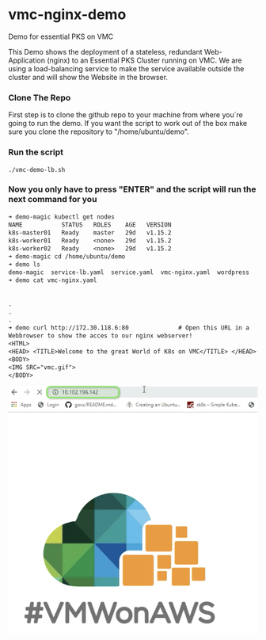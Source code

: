 # vmc-nginx-demo
Demo for essential PKS on VMC

This Demo shows the deployment of a stateless, redundant Web-Application (nginx) to an Essential PKS Cluster running on VMC. We are using a load-balancing service to make the service available outside the cluster and will show the Website in the browser.

### Clone The Repo
First step is to clone the github repo to your machine from where you´re going to run the demo. If you want the script to work out of the box make sure you clone the repository to "/home/ubuntu/demo".


### Run the script
    ./vmc-demo-lb.sh
 
 
### Now you only have to press "ENTER" and the script will run the next command for you
 
 
    ➜ demo-magic kubectl get nodes
    NAME           STATUS   ROLES    AGE   VERSION
    k8s-master01   Ready    master   29d   v1.15.2
    k8s-worker01   Ready    <none>   29d   v1.15.2
    k8s-worker02   Ready    <none>   29d   v1.15.2
    ➜ demo-magic cd /home/ubuntu/demo
    ➜ demo ls
    demo-magic  service-lb.yaml  service.yaml  vmc-nginx.yaml  wordpress
    ➜ demo cat vmc-nginx.yaml
    
    
    .
    .
    .
    ➜ demo curl http://172.30.118.6:80              # Open this URL in a Webbrowser to show the acces to our nginx webserver!
    <HTML>
    <HEAD> <TITLE>Welcome to the great World of K8s on VMC</TITLE> </HEAD>
    <BODY>
    <IMG SRC="vmc.gif">
    </BODY>

![webserver-image](https://raw.githubusercontent.com/appdess/vmc-nginx-demo/master/nginx.png)
